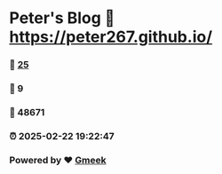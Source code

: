 # Peter's Blog :link: https://peter267.github.io/ 
### :page_facing_up: [25](https://peter267.github.io//tag.html) 
### :speech_balloon: 9 
### :hibiscus: 48671 
### :alarm_clock: 2025-02-22 19:22:47 
### Powered by :heart: [Gmeek](https://github.com/Meekdai/Gmeek)
